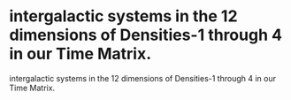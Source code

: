 # intergalactic systems in the 12 dimensions of Densities-1 through 4 in our Time Matrix.

intergalactic systems in the 12 dimensions of Densities-1 through 4 in our Time Matrix.